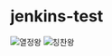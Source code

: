 # jenkins-test
![열정왕](https://user-images.githubusercontent.com/46413629/182999706-5b8b473d-c99c-4271-90b0-478d4e08fa0b.svg)
![칭찬왕](https://user-images.githubusercontent.com/46413629/182999737-d5f4545f-7e2c-4f42-9d00-e24a90ea723d.svg)
